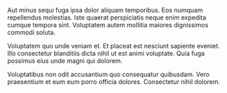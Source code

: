 Aut minus sequi fuga ipsa dolor aliquam temporibus. Eos numquam repellendus molestias. Iste quaerat perspiciatis neque enim expedita cumque tempora sint. Voluptatem autem mollitia maiores dignissimos commodi soluta.
 Voluptatem quo unde veniam et. Et placeat est nesciunt sapiente eveniet. Illo consectetur blanditiis dicta nihil ut est animi voluptate. Quia fuga possimus eius unde magni qui dolorem.
 Voluptatibus non odit accusantium quo consequatur quibusdam. Vero praesentium et eum eum porro officia dolores. Consectetur nihil dolorem.